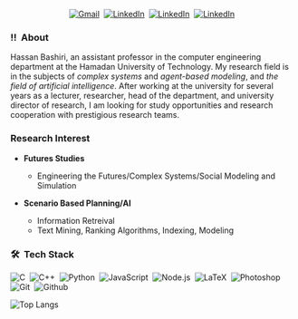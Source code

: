 <!--  -->
<p align="center"><a href="mailto:bashiri@gmail.com" target="_blank"><img src="https://img.shields.io/badge/-bashiri@gmail.com-c14438?style=flat-square&logo=Gmail&logoColor=white&link=mailto:bashiri@gmail.com" alt="Gmail" /></a>&nbsp; <a href="https://linkedin.com/in/hassan-bashiri" target="_blank"><img src="https://img.shields.io/badge/-bashiri-blue?style=flat-square&logo=Linkedin&logoColor=white&link=https://linkedin.com/in/hassan-bashiri" alt="LinkedIn" /></a>&nbsp;
<a href="http://profs.hut.ac.ir/~bashiri/files/cv-english.pdf" target="_blank"><img src="https://img.shields.io/badge/-CV PDF [En]-gray?style=flat-square&&logoColor=white&link=http://profs.hut.ac.ir/~bashiri/files/cv-english.pdf" alt="LinkedIn" /></a>&nbsp;
<a href="http://profs.hut.ac.ir/~bashiri/files/cv-persian.pdf" target="_blank"><img src="https://img.shields.io/badge/-CV PDF [Fa]-gray?style=flat-square&&logoColor=white&link=http://profs.hut.ac.ir/~bashiri/files/cv-persian.pdf" alt="LinkedIn" /></a>&nbsp;
</p>

### ‼ &nbsp;About
Hassan Bashiri, an assistant professor in the computer engineering department at the Hamadan University of Technology. My research field is in the subjects of *complex systems* and *agent-based modeling*, and *the field of artificial intelligence*. After working at the university for several years as a lecturer, researcher, head of the department, and university director of research, I am looking for study opportunities and research cooperation with prestigious research teams.

### Research Interest

* **Futures Studies**
    - Engineering the Futures/Complex Systems/Social Modeling and Simulation

* **Scenario Based Planning/AI**
    - Information Retreival
    - Text Mining, Ranking Algorithms, Indexing, Modeling


### 🛠 &nbsp;Tech Stack
![C](https://img.shields.io/badge/-C-05122A?style=flat&logo=C&logoColor=A8B9CC)&nbsp; ![C++](https://img.shields.io/badge/-C++-05122A?style=flat&logo=C%2B%2B&logoColor=00599C)&nbsp; ![Python](https://img.shields.io/badge/-Python-05122A?style=flat&logo=python)&nbsp; ![JavaScript](https://img.shields.io/badge/-JavaScript-05122A?style=flat&logo=javascript)&nbsp; ![Node.js](https://img.shields.io/badge/-Node.js-05122A?style=flat&logo=node.js)&nbsp; ![LaTeX](https://img.shields.io/badge/-LaTeX-05122A?style=flat&logo=latex)&nbsp; ![Photoshop](https://img.shields.io/badge/-Photoshop-05122A?style=flat&logo=adobe-photoshop)&nbsp; ![Git](https://img.shields.io/badge/-Git-05122A?style=flat&logo=git)&nbsp; ![Github](https://img.shields.io/badge/-GitHub-05122A?style=flat&logo=github)&nbsp;

![Top Langs](https://github-readme-stats.vercel.app/api/top-langs/?username=alimpk&layout=compact&hide=css,html)

<!---
bashiri/bashiri is a ✨ special ✨ repository because its `README.md` (this file) appears on your GitHub profile.
You can click the Preview link to take a look at your changes.
--->
 